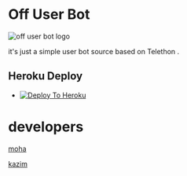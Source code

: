 # Off User Bot
![off user bot logo](https://telegra.ph/file/2d0affbb63ba34123b929.jpg)

it's just a simple user bot source based on Telethon .
## Heroku Deploy
  - [![Deploy To Heroku](https://www.herokucdn.com/deploy/button.svg)](https://github.com/offub/pack)

# developers
[moha](t.me/mmccc)

[kazim](t.me/ytlty)
